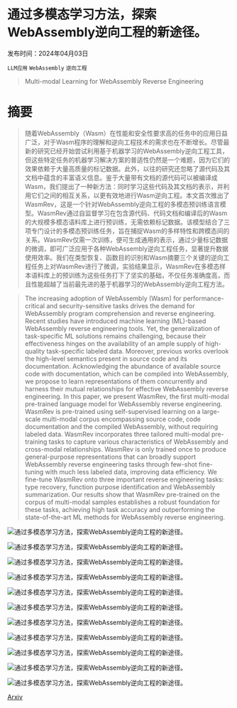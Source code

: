 # 通过多模态学习方法，探索WebAssembly逆向工程的新途径。

发布时间：2024年04月03日

`LLM应用` `WebAssembly` `逆向工程`

> Multi-modal Learning for WebAssembly Reverse Engineering

# 摘要

> 随着WebAssembly（Wasm）在性能和安全性要求高的任务中的应用日益广泛，对于Wasm程序的理解和逆向工程技术的需求也在不断增长。尽管最新的研究已经开始尝试利用基于机器学习的WebAssembly逆向工程工具，但这些特定任务的机器学习解决方案的普适性仍然是一个难题，因为它们的效果依赖于大量高质量的标记数据。此外，以往的研究还忽略了源代码及其文档中蕴含的丰富语义信息。鉴于大量带有文档的源代码可以被编译成Wasm，我们提出了一种新方法：同时学习这些代码及其文档的表示，并利用它们之间的相互关系，以更有效地进行Wasm逆向工程。本文首次推出了WasmRev，这是一个针对WebAssembly逆向工程的多模态预训练语言模型。WasmRev通过自监督学习在包含源代码、代码文档和编译后的Wasm的大规模多模态语料库上进行预训练，无需依赖标记数据。该模型结合了三项专门设计的多模态预训练任务，旨在捕捉Wasm的多样特性和跨模态间的关系。WasmRev仅需一次训练，便可生成通用的表示，通过少量标记数据的微调，即可广泛应用于各种WebAssembly逆向工程任务，显著提升数据使用效率。我们在类型恢复、函数目的识别和Wasm摘要三个关键的逆向工程任务上对WasmRev进行了微调，实验结果显示，WasmRev在多模态样本语料库上的预训练为这些任务打下了坚实的基础，不仅任务准确度高，而且性能超越了当前最先进的基于机器学习的WebAssembly逆向工程方法。

> The increasing adoption of WebAssembly (Wasm) for performance-critical and security-sensitive tasks drives the demand for WebAssembly program comprehension and reverse engineering. Recent studies have introduced machine learning (ML)-based WebAssembly reverse engineering tools. Yet, the generalization of task-specific ML solutions remains challenging, because their effectiveness hinges on the availability of an ample supply of high-quality task-specific labeled data. Moreover, previous works overlook the high-level semantics present in source code and its documentation. Acknowledging the abundance of available source code with documentation, which can be compiled into WebAssembly, we propose to learn representations of them concurrently and harness their mutual relationships for effective WebAssembly reverse engineering.
  In this paper, we present WasmRev, the first multi-modal pre-trained language model for WebAssembly reverse engineering. WasmRev is pre-trained using self-supervised learning on a large-scale multi-modal corpus encompassing source code, code documentation and the compiled WebAssembly, without requiring labeled data. WasmRev incorporates three tailored multi-modal pre-training tasks to capture various characteristics of WebAssembly and cross-modal relationships. WasmRev is only trained once to produce general-purpose representations that can broadly support WebAssembly reverse engineering tasks through few-shot fine-tuning with much less labeled data, improving data efficiency. We fine-tune WasmRev onto three important reverse engineering tasks: type recovery, function purpose identification and WebAssembly summarization. Our results show that WasmRev pre-trained on the corpus of multi-modal samples establishes a robust foundation for these tasks, achieving high task accuracy and outperforming the state-of-the-art ML methods for WebAssembly reverse engineering.

![通过多模态学习方法，探索WebAssembly逆向工程的新途径。](../../../paper_images/2404.03171/relationship3.png)

![通过多模态学习方法，探索WebAssembly逆向工程的新途径。](../../../paper_images/2404.03171/overview1.png)

![通过多模态学习方法，探索WebAssembly逆向工程的新途径。](../../../paper_images/2404.03171/moti1.png)

![通过多模态学习方法，探索WebAssembly逆向工程的新途径。](../../../paper_images/2404.03171/models.png)

![通过多模态学习方法，探索WebAssembly逆向工程的新途径。](../../../paper_images/2404.03171/M3MLM.png)

![通过多模态学习方法，探索WebAssembly逆向工程的新途径。](../../../paper_images/2404.03171/SSI.png)

![通过多模态学习方法，探索WebAssembly逆向工程的新途径。](../../../paper_images/2404.03171/IOP.png)

![通过多模态学习方法，探索WebAssembly逆向工程的新途径。](../../../paper_images/2404.03171/tsne.png)

![通过多模态学习方法，探索WebAssembly逆向工程的新途径。](../../../paper_images/2404.03171/fpi_case_study.png)

![通过多模态学习方法，探索WebAssembly逆向工程的新途径。](../../../paper_images/2404.03171/tr_case_study.png)

![通过多模态学习方法，探索WebAssembly逆向工程的新途径。](../../../paper_images/2404.03171/casestudy.png)

[Arxiv](https://arxiv.org/abs/2404.03171)